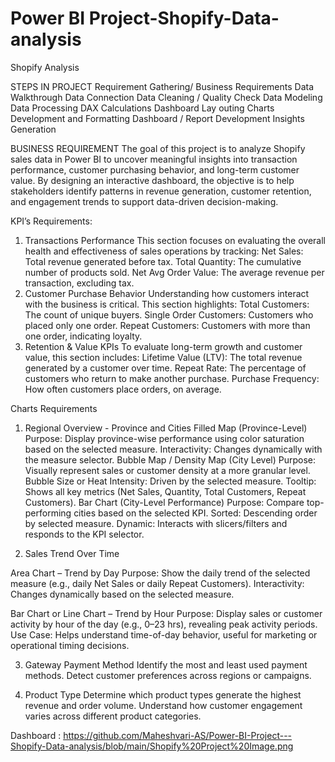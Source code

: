 # Power BI Project-Shopify-Data-analysis
Shopify Analysis

STEPS IN PROJECT
Requirement Gathering/ Business Requirements
Data Walkthrough
Data Connection
Data Cleaning / Quality Check
Data Modeling
Data Processing
DAX Calculations
Dashboard Lay outing
Charts Development and Formatting
Dashboard / Report Development
Insights Generation

BUSINESS REQUIREMENT
The goal of this project is to analyze Shopify sales data in Power BI to uncover meaningful insights into transaction performance, customer purchasing behavior, and long-term customer value. By designing an interactive dashboard, the objective is to help stakeholders identify patterns in revenue generation, customer retention, and engagement trends to support data-driven decision-making.

KPI’s Requirements:

1. Transactions Performance
This section focuses on evaluating the overall health and effectiveness of sales operations by tracking:
Net Sales: Total revenue generated before tax.
Total Quantity: The cumulative number of products sold.
Net Avg Order Value: The average revenue per transaction, excluding tax.
2. Customer Purchase Behavior
Understanding how customers interact with the business is critical. This section highlights:
Total Customers: The count of unique buyers.
Single Order Customers: Customers who placed only one order.
Repeat Customers: Customers with more than one order, indicating loyalty.
3. Retention & Value KPIs
To evaluate long-term growth and customer value, this section includes:
Lifetime Value (LTV): The total revenue generated by a customer over time.
Repeat Rate: The percentage of customers who return to make another purchase.
Purchase Frequency: How often customers place orders, on average.

Charts Requirements

1. Regional Overview - Province and Cities
Filled Map (Province-Level)
Purpose: Display province-wise performance using color saturation based on the selected measure.
Interactivity: Changes dynamically with the measure selector.
Bubble Map / Density Map (City Level)
Purpose: Visually represent sales or customer density at a more granular level.
Bubble Size or Heat Intensity: Driven by the selected measure.
Tooltip: Shows all key metrics (Net Sales, Quantity, Total Customers, Repeat Customers).
Bar Chart (City-Level Performance)
Purpose: Compare top-performing cities based on the selected KPI.
Sorted: Descending order by selected measure.
Dynamic: Interacts with slicers/filters and responds to the KPI selector.

2. Sales Trend Over Time
   
Area Chart – Trend by Day
Purpose: Show the daily trend of the selected measure (e.g., daily Net Sales or daily Repeat Customers).
Interactivity: Changes dynamically based on the selected measure.

Bar Chart or Line Chart – Trend by Hour
Purpose: Display sales or customer activity by hour of the day (e.g., 0–23 hrs), revealing peak activity periods.
Use Case: Helps understand time-of-day behavior, useful for marketing or operational timing decisions.

3. Gateway Payment Method
Identify the most and least used payment methods.
Detect customer preferences across regions or campaigns.

4. Product Type
Determine which product types generate the highest revenue and order volume.
Understand how customer engagement varies across different product categories.

Dashboard : https://github.com/Maheshvari-AS/Power-BI-Project---Shopify-Data-analysis/blob/main/Shopify%20Project%20Image.png
